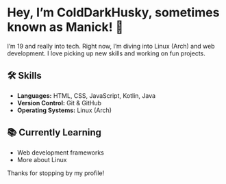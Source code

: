 # Hey, I’m ColdDarkHusky, sometimes known as Manick! 👋

I’m 19 and really into tech. Right now, I’m diving into Linux (Arch) and web development. I love picking up new skills and working on fun projects.

## 🛠️ Skills
- **Languages:** HTML, CSS, JavaScript, Kotlin, Java
- **Version Control:** Git & GitHub
- **Operating Systems:** Linux (Arch)

## 📚 Currently Learning
- Web development frameworks
- More about Linux

Thanks for stopping by my profile!
